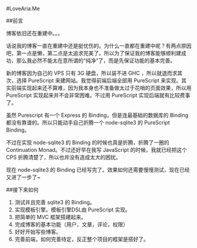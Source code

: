 #LoveAria.Me

##前言

博客依旧还在重建中。。。

话说我的博客一直在重建中还是挺忧伤的。为什么一直都在重建中呢？有两点原因吧，第一点是懒，第二点是太追求完美了。所以为了保证我的博客能够顺利建成功，那么我必然不能太在意所谓的“纯净”了，而是先保证功能的基本完善。

新的博客因为自己的 VPS 只有 3G 硬盘，所以装不进 GHC ，所以就退而求其次，选择 PureScript 来建网站。我觉得前端后端全部用 PureScript 来实现。其实前端实现起来还不算难，因为我本身也不准备做太过于花哨的页面效果，所以用 PureScript 实现起来并不会非常困难。不过用 PureScript 实现后端就有比较费事了。

虽然 Purescript 有一个 Express 的 Binding，但是连最基础的数据库的 Binding 都没有靠谱的。所以只能动手自己折腾一个 node-sqlite3 的 PureScript Binding。

不过在实现 node-sqlite3 的 Binding 的时候也真是折腾，折腾了一圈的 Continuation Monad。不过还好早在我写 JavaScript 的时候，我就已经把这个 CPS 折腾清楚了，所以也并没有造成太大的困扰。

现在 node-sqlite3 的 Binding 已经写完了。效果如何还需要慢慢测试，现在已经又进了一步了~

##接下来如何

1. 测试并且完善 sqlite3 的 Binding。
2. 实现模板引擎。模板引擎DSL由 PureScript 实现。
3. 把简单的 MVC 框架搭建起来。
4. 完成博客的基本功能（用户，文章，评论，权限）
5. 好好开始写些博客。
6. 完善前端，如何完善待定，反正整个项目的框架是搭好了。

